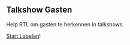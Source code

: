 ## Talkshow Gasten

Help RTL om gasten te herkennen in talkshows.

[Start Labelen](https://app.labelbox.com/go-label/cklrpo04v28gg0789ciu73t7k)!